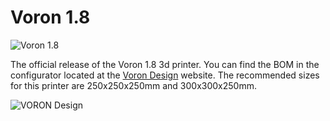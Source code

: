 # Voron 1.8

![Voron 1.8](https://imgur.com/a/D8BfyVy)

The official release of the Voron 1.8 3d printer.  You can find the BOM in the configurator located at the [Voron Design]( http://vorondesign.com/voron1.8) website.  The recommended sizes for this printer are 250x250x250mm and 300x300x250mm.

![VORON Design](http://vorondesign.com/images/voron_design_logo.png)
